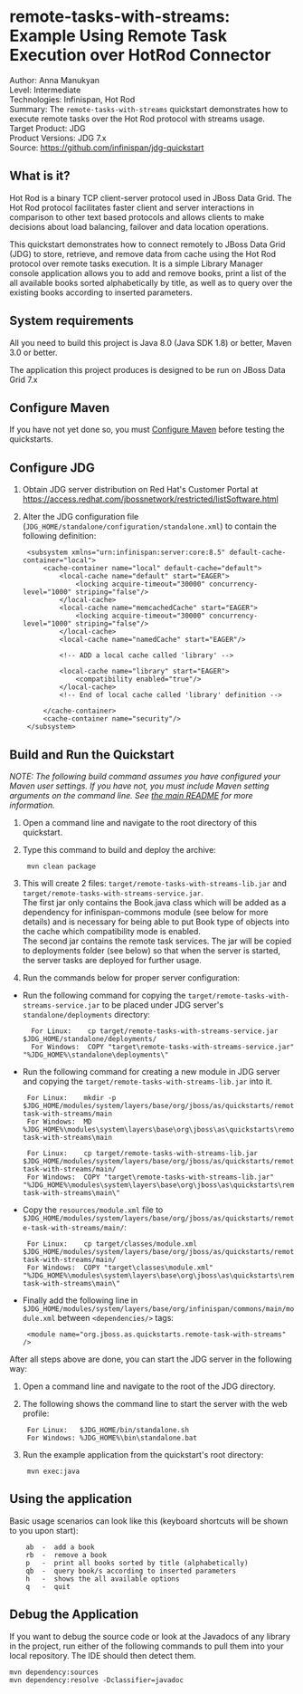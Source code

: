 remote-tasks-with-streams: Example Using Remote Task Execution over HotRod Connector
=========================================
Author: Anna Manukyan  
Level: Intermediate  
Technologies: Infinispan, Hot Rod  
Summary: The `remote-tasks-with-streams` quickstart demonstrates how to execute remote tasks over the Hot Rod protocol with streams usage.  
Target Product: JDG  
Product Versions: JDG 7.x  
Source: <https://github.com/infinispan/jdg-quickstart>  

What is it?
-----------

Hot Rod is a binary TCP client-server protocol used in JBoss Data Grid. The Hot Rod protocol facilitates faster client and server interactions in comparison to other text based protocols and allows clients to make decisions about load balancing, failover and data location operations.

This quickstart demonstrates how to connect remotely to JBoss Data Grid (JDG) to store, retrieve, and remove data from cache using the Hot Rod protocol over remote tasks execution.
It is a simple Library Manager console application allows you to add and remove books, print a list of the all available books sorted alphabetically by title,
as well as to query over the existing books according to inserted parameters.


System requirements
-------------------

All you need to build this project is Java 8.0 (Java SDK 1.8) or better, Maven 3.0 or better.

The application this project produces is designed to be run on JBoss Data Grid 7.x


Configure Maven
---------------

If you have not yet done so, you must [Configure Maven](https://github.com/jboss-developer/jboss-developer-shared-resources/blob/master/guides/CONFIGURE_MAVEN.md#configure-maven-to-build-and-deploy-the-quickstarts) before testing the quickstarts.


Configure JDG
-------------

1. Obtain JDG server distribution on Red Hat's Customer Portal at https://access.redhat.com/jbossnetwork/restricted/listSoftware.html

2. Alter the JDG configuration file (`JDG_HOME/standalone/configuration/standalone.xml`) to contain the following definition:

        <subsystem xmlns="urn:infinispan:server:core:8.5" default-cache-container="local">
            <cache-container name="local" default-cache="default">
                <local-cache name="default" start="EAGER">
                    <locking acquire-timeout="30000" concurrency-level="1000" striping="false"/>
                </local-cache>
                <local-cache name="memcachedCache" start="EAGER">
                    <locking acquire-timeout="30000" concurrency-level="1000" striping="false"/>
                </local-cache>
                <local-cache name="namedCache" start="EAGER"/>

                <!-- ADD a local cache called 'library' -->

                <local-cache name="library" start="EAGER">
                    <compatibility enabled="true"/>
                </local-cache>
                <!-- End of local cache called 'library' definition -->

            </cache-container>
            <cache-container name="security"/>
        </subsystem>

Build and Run the Quickstart
----------------------------

_NOTE: The following build command assumes you have configured your Maven user settings. If you have not, you must include Maven setting arguments on the command line. See [the main README](../README.md) for more information._

1. Open a command line and navigate to the root directory of this quickstart.
2. Type this command to build and deploy the archive:

        mvn clean package

3. This will create 2 files: `target/remote-tasks-with-streams-lib.jar` and `target/remote-tasks-with-streams-service.jar`.  
   The first jar only contains the Book.java class which will be added as a dependency for infinispan-commons module (see below for more details) and is necessary for being able to put Book type of objects
    into the cache which compatibility mode is enabled.   
    The second jar contains the remote task services. The jar will be copied to deployments folder (see below) so that when the server is started, the server tasks are deployed for further usage.
4. Run the commands below for proper server configuration:

* Run the following command for copying the `target/remote-tasks-with-streams-service.jar` to be placed under JDG server's `standalone/deployments` directory:

        For Linux:    cp target/remote-tasks-with-streams-service.jar $JDG_HOME/standalone/deployments/
        For Windows:  COPY "target\remote-tasks-with-streams-service.jar" "%JDG_HOME%\standalone\deployments\"

* Run the following command for creating a new module in JDG server and copying the `target/remote-tasks-with-streams-lib.jar` into it.

       For Linux:    mkdir -p $JDG_HOME/modules/system/layers/base/org/jboss/as/quickstarts/remote-task-with-streams/main
       For Windows:  MD %JDG_HOME%\modules\system\layers\base\org\jboss\as\quickstarts\remote-task-with-streams\main

       For Linux:    cp target/remote-tasks-with-streams-lib.jar $JDG_HOME/modules/system/layers/base/org/jboss/as/quickstarts/remote-task-with-streams/main/  
       For Windows:  COPY "target\remote-tasks-with-streams-lib.jar" "%JDG_HOME%\modules\system\layers\base\org\jboss\as\quickstarts\remote-task-with-streams\main\"

* Copy the `resources/module.xml` file to `$JDG_HOME/modules/system/layers/base/org/jboss/as/quickstarts/remote-task-with-streams/main/`:

       For Linux:    cp target/classes/module.xml $JDG_HOME/modules/system/layers/base/org/jboss/as/quickstarts/remote-task-with-streams/main/  
       For Windows:  COPY "target\classes\module.xml" "%JDG_HOME%\modules\system\layers\base\org\jboss\as\quickstarts\remote-task-with-streams\main\"

* Finally add the following line in `$JDG_HOME/modules/system/layers/base/org/infinispan/commons/main/module.xml` between `<dependencies/>` tags:

       <module name="org.jboss.as.quickstarts.remote-task-with-streams" />

After all steps above are done, you can start the JDG server in the following way:

1. Open a command line and navigate to the root of the JDG directory.
2. The following shows the command line to start the server with the web profile:

        For Linux:   $JDG_HOME/bin/standalone.sh
        For Windows: %JDG_HOME%\bin\standalone.bat

3. Run the example application from the quickstart's root directory:

        mvn exec:java

Using the application
---------------------
Basic usage scenarios can look like this (keyboard shortcuts will be shown to you upon start):

        ab  -  add a book
        rb  -  remove a book
        p   -  print all books sorted by title (alphabetically)
        qb  -  query book/s according to inserted parameters
        h   -  shows the all available options
        q   -  quit

Debug the Application
------------------------------------

If you want to debug the source code or look at the Javadocs of any library in the project, run either of the following commands to pull them into your local repository. The IDE should then detect them.

    mvn dependency:sources
    mvn dependency:resolve -Dclassifier=javadoc
